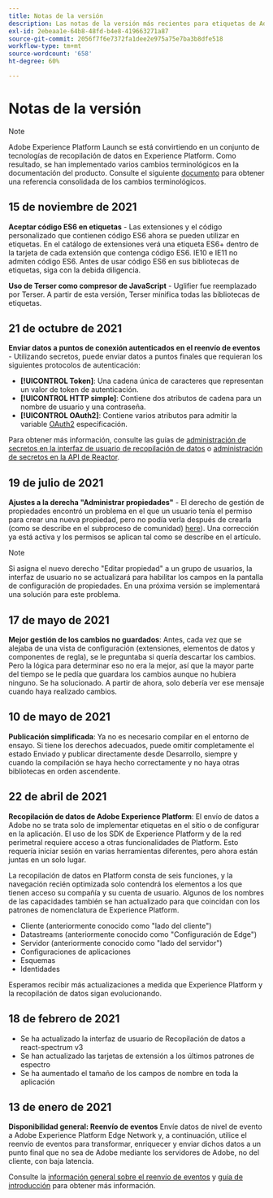 ```yaml
---
title: Notas de la versión
description: Las notas de la versión más recientes para etiquetas de Adobe Experience Platform.
exl-id: 2ebeaa1e-64b8-48fd-b4e8-419663271a87
source-git-commit: 2056f7f6e7372fa1dee2e975a75e7ba3b8dfe518
workflow-type: tm+mt
source-wordcount: '658'
ht-degree: 60%

---
```


# Notas de la versión

>[!NOTE]
>
>Adobe Experience Platform Launch se está convirtiendo en un conjunto de tecnologías de recopilación de datos en Experience Platform. Como resultado, se han implementado varios cambios terminológicos en la documentación del producto. Consulte el siguiente [documento](../term-updates.md) para obtener una referencia consolidada de los cambios terminológicos.

## 15 de noviembre de 2021

**Aceptar código ES6 en etiquetas** - Las extensiones y el código personalizado que contienen código ES6 ahora se pueden utilizar en etiquetas. En el catálogo de extensiones verá una etiqueta ES6+ dentro de la tarjeta de cada extensión que contenga código ES6. IE10 e IE11 no admiten código ES6. Antes de usar código ES6 en sus bibliotecas de etiquetas, siga con la debida diligencia.

**Uso de Terser como compresor de JavaScript** - Uglifier fue reemplazado por Terser. A partir de esta versión, Terser minifica todas las bibliotecas de etiquetas.

## 21 de octubre de 2021

**Enviar datos a puntos de conexión autenticados en el reenvío de eventos** - Utilizando secretos, puede enviar datos a puntos finales que requieran los siguientes protocolos de autenticación:

* **[!UICONTROL Token]**: Una cadena única de caracteres que representan un valor de token de autenticación.
* **[!UICONTROL HTTP simple]**: Contiene dos atributos de cadena para un nombre de usuario y una contraseña.
* **[!UICONTROL OAuth2]**: Contiene varios atributos para admitir la variable [OAuth2](https://datatracker.ietf.org/doc/html/rfc6749) especificación.

Para obtener más información, consulte las guías de [administración de secretos en la interfaz de usuario de recopilación de datos](../ui/event-forwarding/secrets.md) o [administración de secretos en la API de Reactor](../api/guides/secrets.md).

## 19 de julio de 2021

**Ajustes a la derecha &quot;Administrar propiedades&quot;** - El derecho de gestión de propiedades encontró un problema en el que un usuario tenía el permiso para crear una nueva propiedad, pero no podía verla después de crearla (como se describe en el subproceso de comunidad) [here](https://experienceleaguecommunities.adobe.com/t5/adobe-experience-platform-launch/technical-advisory-adjustments-to-the-manage-properties/ba-p/399176)). Una corrección ya está activa y los permisos se aplican tal como se describe en el artículo.

>[!NOTE]
>
>Si asigna el nuevo derecho &quot;Editar propiedad&quot; a un grupo de usuarios, la interfaz de usuario no se actualizará para habilitar los campos en la pantalla de configuración de propiedades. En una próxima versión se implementará una solución para este problema.

## 17 de mayo de 2021

**Mejor gestión de los cambios no guardados**: Antes, cada vez que se alejaba de una vista de configuración (extensiones, elementos de datos y componentes de regla), se le preguntaba si quería descartar los cambios. Pero la lógica para determinar eso no era la mejor, así que la mayor parte del tiempo se le pedía que guardara los cambios aunque no hubiera ninguno. Se ha solucionado. A partir de ahora, solo debería ver ese mensaje cuando haya realizado cambios.

## 10 de mayo de 2021

**Publicación simplificada**: Ya no es necesario compilar en el entorno de ensayo. Si tiene los derechos adecuados, puede omitir completamente el estado Enviado y publicar directamente desde Desarrollo, siempre y cuando la compilación se haya hecho correctamente y no haya otras bibliotecas en orden ascendente.

## 22 de abril de 2021

**Recopilación de datos de Adobe Experience Platform**: El envío de datos a Adobe no se trata solo de implementar etiquetas en el sitio o de configurar en la aplicación.  El uso de los SDK de Experience Platform y de la red perimetral requiere acceso a otras funcionalidades de Platform. Esto requería iniciar sesión en varias herramientas diferentes, pero ahora están juntas en un solo lugar.

La recopilación de datos en Platform consta de seis funciones, y la navegación recién optimizada solo contendrá los elementos a los que tienen acceso su compañía y su cuenta de usuario.  Algunos de los nombres de las capacidades también se han actualizado para que coincidan con los patrones de nomenclatura de Experience Platform.

* Cliente (anteriormente conocido como &quot;lado del cliente&quot;)
* Datastreams (anteriormente conocido como &quot;Configuración de Edge&quot;)
* Servidor (anteriormente conocido como &quot;lado del servidor&quot;)
* Configuraciones de aplicaciones
* Esquemas
* Identidades

Esperamos recibir más actualizaciones a medida que Experience Platform y la recopilación de datos sigan evolucionando.

## 18 de febrero de 2021

* Se ha actualizado la interfaz de usuario de Recopilación de datos a react-spectrum v3
* Se han actualizado las tarjetas de extensión a los últimos patrones de espectro
* Se ha aumentado el tamaño de los campos de nombre en toda la aplicación

## 13 de enero de 2021

**Disponibilidad general: Reenvío de eventos** Envíe datos de nivel de evento a Adobe Experience Platform Edge Network y, a continuación, utilice el reenvío de eventos para transformar, enriquecer y enviar dichos datos a un punto final que no sea de Adobe mediante los servidores de Adobe, no del cliente, con baja latencia.

Consulte la [información general sobre el reenvío de eventos](../ui/event-forwarding/overview.md) y [guía de introducción](../ui/event-forwarding/getting-started.md) para obtener más información.
